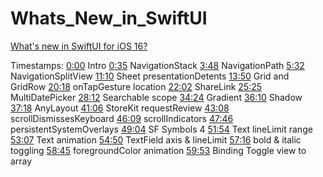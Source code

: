 # Whats_New_in_SwiftUI

[What's new in SwiftUI for iOS 16?](https://www.youtube.com/watch?v=4obxmYn2AoI)

Timestamps:
[0:00](https://www.youtube.com/watch?v=4obxmYn2AoI&t=0s) Intro
[0:35](https://www.youtube.com/watch?v=4obxmYn2AoI&t=35s) NavigationStack
[3:48]() NavigationPath
[5:32]() NavigationSplitView
[11:10]() Sheet presentationDetents
[13:50]() Grid and GridRow
[20:18]() onTapGesture location
[22:02]() ShareLink
[25:25]() MultiDatePicker
[28:12]() Searchable scope
[34:24]() Gradient
[36:10]() Shadow
[37:18]() AnyLayout
[41:06]() StoreKit requestReview
[43:08]() scrollDismissesKeyboard
[46:09]() scrollIndicators
[47:46]() persistentSystemOverlays
[49:04]() SF Symbols 4
[51:54]() Text lineLimit range
[53:07]() Text animation
[54:50]() TextField axis & lineLimit
[57:16]() bold & italic toggling
[58:45]() foregroundColor animation
[59:53]() Binding Toggle view to array



